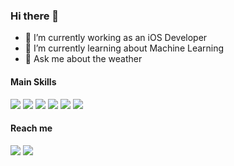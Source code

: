 ### Hi there 👋

<!--
**henrique-droid/henrique-droid** is a ✨ _special_ ✨ repository because its `README.md` (this file) appears on your GitHub profile.

Here are some ideas to get you started:

- 🔭 I’m currently working on ...
- 🌱 I’m currently learning ...
- 👯 I’m looking to collaborate on ...
- 🤔 I’m looking for help with ...
- 💬 Ask me about ...
- 🌱 I’m currently learning SwiftUI
- 📫 How to reach me: ...
- 😄 Pronouns: ...
- ⚡ Fun fact: ...
-->
- 🔭 I’m currently working as an iOS Developer
- 🌱 I’m currently learning about Machine Learning
- 💬 Ask me about the weather

#### Main Skills

<p>
<img src="https://img.shields.io/badge/javascript%20-%23323330.svg?&style=for-the-badge&logo=javascript&logoColor=%23F7DF1E"/>
<img src="https://img.shields.io/badge/react%20-%2320232a.svg?&style=for-the-badge&logo=react&logoColor=%2361DAFB"/>
<img src="https://img.shields.io/badge/html5%20-%23E34F26.svg?&style=for-the-badge&logo=html5&logoColor=white"/>
<img src="https://img.shields.io/badge/css3%20-%231572B6.svg?&style=for-the-badge&logo=css3&logoColor=white"/>
<img src="https://img.shields.io/badge/node.js%20-%2343853D.svg?&style=for-the-badge&logo=node.js&logoColor=white"/>
<img src="https://img.shields.io/badge/swift-%23FA7343.svg?&style=for-the-badge&logo=swift&logoColor=white"/>
</p>

#### Reach me

<a href="https://www.linkedin.com/in/henriquebarbosacs/"><img src="https://img.shields.io/badge/linkedin%20-%230077B5.svg?&style=for-the-badge&logo=linkedin&logoColor=white"/><a/>
<a href="mailto:henriquebarbosacs@gmail.com"><img src="https://img.shields.io/badge/Gmail-D14836?style=for-the-badge&logo=gmail&logoColor=white"/><a/>


